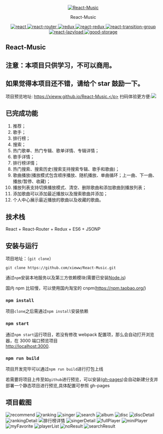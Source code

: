 <p align="center">
    <a href="https://xieww.github.io/React-Music">
        <img src="https://xieww.github.io/React-Music/favicon.ico" alt="React-Music"/>
    </a>
</p>
<p align="center">
    React-Music
</p>
<p align="center">
  <a href="https://github.com/facebook/react">
    <img src="https://img.shields.io/badge/react-v16.2.0-blue.svg" alt="react">
  </a>
  <a href="https://github.com/ReactTraining/react-router">
    <img src="https://img.shields.io/badge/react--router-v4.2.0-blue.svg" alt="react-router">
  </a>
  <a href="https://github.com/reactjs/redux">
    <img src="https://img.shields.io/badge/redux-v3.7.2-blue.svg" alt="redux">
  </a>
  <a href="https://github.com/reactjs/react-redux">
    <img src="https://img.shields.io/badge/react--redux-v5.0.6-blue.svg" alt="react-redux">
  </a>
  <a href="https://github.com/reactjs/react-transition-group">
    <img src="https://img.shields.io/badge/react--transition--group-v2.2.1-blue.svg" alt="react-transition-group">
  </a>
  <a href="https://github.com/jasonslyvia/react-lazyload">
    <img src="https://img.shields.io/badge/react--lazyload-v2.3.0-yellow.svg" alt="react-lazyload">
  </a>
  <a href="https://github.com/ustbhuangyi/storage">
    <img src="https://img.shields.io/badge/good--storage-v1.0.1-blue.svg" alt="good-storage">
  </a>
</p>

## React-Music

## 注意：本项目只供学习，不可以商用。

## 如果觉得本项目还不错，请给个 star 鼓励一下。

项目预览地址: https://xieww.github.io/React-Music.</p>
扫码体验更方便:<img src="./screenshot/qr.png">

## 已完成功能

1. 推荐；
2. 歌手；
3. 排行榜；
4. 搜索；
5. 热门歌单、热门专辑、歌单详情、专辑详情；
6. 歌手详情；
7. 排行榜详情；
8. 热门搜索、搜索历史(搜索支持搜索专辑、歌手和歌曲)；
9. 歌曲播放(播放模式包含顺序播放、随机播放、单曲循环；上一曲、下一曲、播放/暂停、收藏)；
10. 播放列表支持切换播放模式、清空、删除歌曲和添加歌曲到播放列表；
11. 添加歌曲可以添加最近播放以及搜索歌曲并添加；
12. 个人中心展示最近播放的歌曲以及收藏的歌曲。

## 技术栈

React + React-Router + Redux + ES6 + JSONP

## 安装与运行

项目地址：（`git clone`）

```shell
git clone https://github.com/xieww/React-Music.git
```

通过`npm`安装本地服务以及第三方依赖模块(需要已安装[Node.js](https://nodejs.org/))

国内 npm 比较慢，可以使用国内淘宝的 cnpm(https://npm.taobao.org/)

### `npm install`

项目`clone`之后需通过`npm install`安装依赖

### `npm start`

通过`npm start`运行项目，若没有修改 webpack 配置项，那么会自动打开浏览器，在 3000 端口预览项目<br>
[http://localhost:3000](http://localhost:3000).

### `npm run build`

项目开发完毕可以通过`npm run build`进行打包上线

若需要将项目上传至如`github`进行预览，可以安装([gh-pages](https://github.com/tschaub/gh-pages))会自动新建分支并部署一个静态项目进行预览,具体配置可参照 gh-pages

## 项目截图

<p>
    <img src="/screenshot/recommend.png" alt="recommend"/>
    <img src="./screenshot/ranking.png" alt="ranking"/>
    <img src="./screenshot/singer.png" alt="singer"/>
    <img src="./screenshot/search.png" alt="search"/>
    <img src="./screenshot/album.png" alt="album"/>
    <img src="./screenshot/disc.png" alt="disc"/>
    <img src="./screenshot/discDetail.png" alt="discDetail"/>
    <img src="./screenshot/rankingDetail.png" alt="rankingDetail"/>
    <img src="./screenshot/rankingDetail01.png" alt="排行榜详情"/>
    <img src="./screenshot/singerDetail.png" alt="singerDetail"/>
    <img src="./screenshot/fullPlayer.png" alt="fullPlayer"/>
    <img src="./screenshot/miniPlayer.png" alt="miniPlayer"/>
    <img src="./screenshot/myFavorite.png" alt="myFavorite"/>
    <img src="./screenshot/playerList.png" alt="playerList"/>
    <img src="./screenshot/noResult.png" alt="noResult"/>
    <img src="./screenshot/searchResult.png" alt="searchResult"/>
  
</p>
